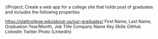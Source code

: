 
//Project; Create a web app for a college site that holds post of graduates and includes the following properties

https://plattcollege.edu/about-us/our-graduates/
First Name, Last Name,
Graduation Year/Month,
Job Title
Company Name
Key Skills
GitHub
LinkedIn
Twitter
Photo (LinkedIn)